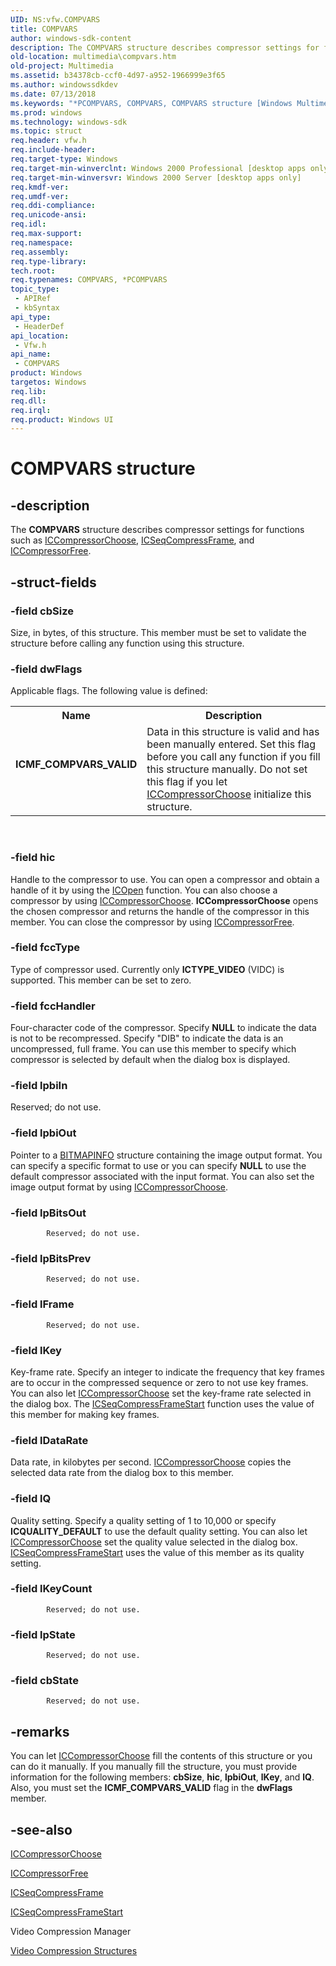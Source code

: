 ```yaml
---
UID: NS:vfw.COMPVARS
title: COMPVARS
author: windows-sdk-content
description: The COMPVARS structure describes compressor settings for functions such as ICCompressorChoose, ICSeqCompressFrame, and ICCompressorFree.
old-location: multimedia\compvars.htm
old-project: Multimedia
ms.assetid: b34378cb-ccf0-4d97-a952-1966999e3f65
ms.author: windowssdkdev
ms.date: 07/13/2018
ms.keywords: "*PCOMPVARS, COMPVARS, COMPVARS structure [Windows Multimedia], ICMF_COMPVARS_VALID, _win32_COMPVARS_str, multimedia.compvars, vfw/COMPVARS"
ms.prod: windows
ms.technology: windows-sdk
ms.topic: struct
req.header: vfw.h
req.include-header: 
req.target-type: Windows
req.target-min-winverclnt: Windows 2000 Professional [desktop apps only]
req.target-min-winversvr: Windows 2000 Server [desktop apps only]
req.kmdf-ver: 
req.umdf-ver: 
req.ddi-compliance: 
req.unicode-ansi: 
req.idl: 
req.max-support: 
req.namespace: 
req.assembly: 
req.type-library: 
tech.root: 
req.typenames: COMPVARS, *PCOMPVARS
topic_type:
 - APIRef
 - kbSyntax
api_type:
 - HeaderDef
api_location:
 - Vfw.h
api_name:
 - COMPVARS
product: Windows
targetos: Windows
req.lib: 
req.dll: 
req.irql: 
req.product: Windows UI
---
```


# COMPVARS structure


## -description



The <b>COMPVARS</b> structure describes compressor settings for functions such as <a href="https://msdn.microsoft.com/4a58df6a-9ac4-44bb-8c49-338bb60193fc">ICCompressorChoose</a>, <a href="https://msdn.microsoft.com/6159e455-1e1a-4aa5-9d75-53cd2af2656a">ICSeqCompressFrame</a>, and <a href="https://msdn.microsoft.com/6d0c9a7d-6458-4330-af74-3f471555cbfc">ICCompressorFree</a>.




## -struct-fields




### -field cbSize

Size, in bytes, of this structure. This member must be set to validate the structure before calling any function using this structure.


### -field dwFlags

Applicable flags. The following value is defined:

<table>
<tr>
<th>Name</th>
<th>Description</th>
</tr>
<tr>
<td width="40%"><a id="ICMF_COMPVARS_VALID"></a><a id="icmf_compvars_valid"></a><dl>
<dt><b>ICMF_COMPVARS_VALID</b></dt>
</dl>
</td>
<td width="60%">
Data in this structure is valid and has been manually entered. Set this flag before you call any function if you fill this structure manually. Do not set this flag if you let <a href="https://msdn.microsoft.com/4a58df6a-9ac4-44bb-8c49-338bb60193fc">ICCompressorChoose</a> initialize this structure.

</td>
</tr>
</table>
 


### -field hic

Handle to the compressor to use. You can open a compressor and obtain a handle of it by using the <a href="https://msdn.microsoft.com/2637b6ef-2324-40db-99e4-773fcb6fdbf6">ICOpen</a> function. You can also choose a compressor by using <a href="https://msdn.microsoft.com/4a58df6a-9ac4-44bb-8c49-338bb60193fc">ICCompressorChoose</a>. <b>ICCompressorChoose</b> opens the chosen compressor and returns the handle of the compressor in this member. You can close the compressor by using <a href="https://msdn.microsoft.com/6d0c9a7d-6458-4330-af74-3f471555cbfc">ICCompressorFree</a>.


### -field fccType

Type of compressor used. Currently only <b>ICTYPE_VIDEO</b> (VIDC) is supported. This member can be set to zero.


### -field fccHandler

Four-character code of the compressor. Specify <b>NULL</b> to indicate the data is not to be recompressed. Specify "DIB" to indicate the data is an uncompressed, full frame. You can use this member to specify which compressor is selected by default when the dialog box is displayed.


### -field lpbiIn

Reserved; do not use.


### -field lpbiOut

Pointer to a <a href="https://msdn.microsoft.com/84cc51e8-78f3-4ee6-bc08-94feff89afb0">BITMAPINFO</a> structure containing the image output format. You can specify a specific format to use or you can specify <b>NULL</b> to use the default compressor associated with the input format. You can also set the image output format by using <a href="https://msdn.microsoft.com/4a58df6a-9ac4-44bb-8c49-338bb60193fc">ICCompressorChoose</a>.


### -field lpBitsOut


            Reserved; do not use.
          


### -field lpBitsPrev


            Reserved; do not use.
          


### -field lFrame


            Reserved; do not use.
          


### -field lKey

Key-frame rate. Specify an integer to indicate the frequency that key frames are to occur in the compressed sequence or zero to not use key frames. You can also let <a href="https://msdn.microsoft.com/4a58df6a-9ac4-44bb-8c49-338bb60193fc">ICCompressorChoose</a> set the key-frame rate selected in the dialog box. The <a href="https://msdn.microsoft.com/90103468-fcdc-4c40-b328-29fe467b9039">ICSeqCompressFrameStart</a> function uses the value of this member for making key frames.


### -field lDataRate

Data rate, in kilobytes per second. <a href="https://msdn.microsoft.com/4a58df6a-9ac4-44bb-8c49-338bb60193fc">ICCompressorChoose</a> copies the selected data rate from the dialog box to this member.


### -field lQ

Quality setting. Specify a quality setting of 1 to 10,000 or specify<b> ICQUALITY_DEFAULT</b> to use the default quality setting. You can also let <a href="https://msdn.microsoft.com/4a58df6a-9ac4-44bb-8c49-338bb60193fc">ICCompressorChoose</a> set the quality value selected in the dialog box. <a href="https://msdn.microsoft.com/90103468-fcdc-4c40-b328-29fe467b9039">ICSeqCompressFrameStart</a> uses the value of this member as its quality setting.


### -field lKeyCount


            Reserved; do not use.
          


### -field lpState


            Reserved; do not use.
          


### -field cbState


            Reserved; do not use.
          


## -remarks



You can let <a href="https://msdn.microsoft.com/4a58df6a-9ac4-44bb-8c49-338bb60193fc">ICCompressorChoose</a> fill the contents of this structure or you can do it manually. If you manually fill the structure, you must provide information for the following members: <b>cbSize</b>, <b>hic</b>, <b>lpbiOut</b>, <b>lKey</b>, and <b>lQ</b>. Also, you must set the <b>ICMF_COMPVARS_VALID</b> flag in the <b>dwFlags</b> member.




## -see-also




<a href="https://msdn.microsoft.com/4a58df6a-9ac4-44bb-8c49-338bb60193fc">ICCompressorChoose</a>



<a href="https://msdn.microsoft.com/6d0c9a7d-6458-4330-af74-3f471555cbfc">ICCompressorFree</a>



<a href="https://msdn.microsoft.com/6159e455-1e1a-4aa5-9d75-53cd2af2656a">ICSeqCompressFrame</a>



<a href="https://msdn.microsoft.com/90103468-fcdc-4c40-b328-29fe467b9039">ICSeqCompressFrameStart</a>



Video Compression Manager



<a href="https://msdn.microsoft.com/129a65a7-cac3-47e0-9e9c-6e5a4a260c73">Video Compression Structures</a>
 

 

